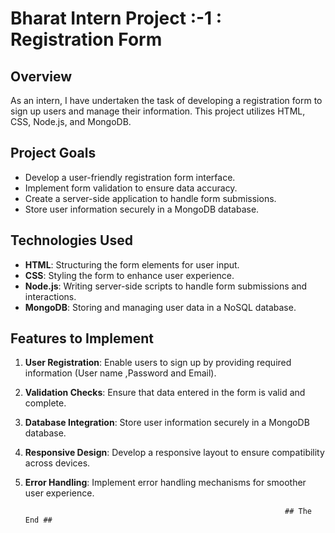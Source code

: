 # Bharat Intern Project :-1 : Registration Form 

## Overview
As an intern, I have undertaken the task of developing a registration form to sign up users and manage their information. This project utilizes HTML, CSS, Node.js, and MongoDB.

## Project Goals
- Develop a user-friendly registration form interface.
- Implement form validation to ensure data accuracy.
- Create a server-side application to handle form submissions.
- Store user information securely in a MongoDB database.

## Technologies Used
- **HTML**: Structuring the form elements for user input.
- **CSS**: Styling the form to enhance user experience.
- **Node.js**: Writing server-side scripts to handle form submissions and interactions.
- **MongoDB**: Storing and managing user data in a NoSQL database.

## Features to Implement
1. **User Registration**: Enable users to sign up by providing required information (User name ,Password and Email).
2. **Validation Checks**: Ensure that data entered in the form is valid and complete.
3. **Database Integration**: Store user information securely in a MongoDB database.
4. **Responsive Design**: Develop a responsive layout to ensure compatibility across devices.
5. **Error Handling**: Implement error handling mechanisms for smoother user experience.




                                                                 ## The End ##
